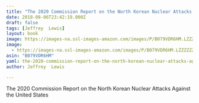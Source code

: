```yaml
---
title: "The 2020 Commission Report on the North Korean Nuclear Attacks Against the United States: A Speculative Novel"
date: 2018-08-06T23:42:19.000Z
draft: false
tags: [Jeffrey  Lewis]
layout: book
image: https://images-na.ssl-images-amazon.com/images/P/B079VDR6HM.LZZZZZZZ.jpg
image: 
  - https://images-na.ssl-images-amazon.com/images/P/B079VDR6HM.LZZZZZZZ.jpg
asin: "B079VDR6HM"
yaml: the-2020-commission-report-on-the-north-korean-nuclear-attacks-against-the-united-states-a-speculative-novel
author: Jeffrey  Lewis

---
```


The 2020 Commission Report on the North Korean Nuclear Attacks Against the United States